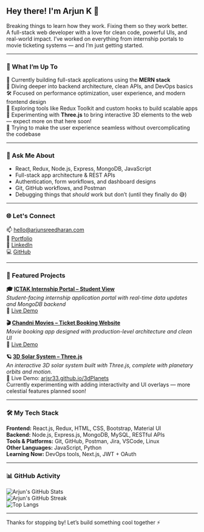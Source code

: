 ## Hey there! I'm Arjun K 👋  
Breaking things to learn how they work. Fixing them so they work better.  
A full-stack web developer with a love for clean code, powerful UIs, and real-world impact. I’ve worked on everything from internship portals to movie ticketing systems — and I’m just getting started.

---

### 🚀 What I’m Up To

🔭 Currently building full-stack applications using the **MERN stack**  
🌱 Diving deeper into backend architecture, clean APIs, and DevOps basics  
🛠 Focused on performance optimization, user experience, and modern frontend design  
👀 Exploring tools like Redux Toolkit and custom hooks to build scalable apps  
🌌 Experimenting with **Three.js** to bring interactive 3D elements to the web — expect more on that here soon!  
🧠 Trying to make the user experience seamless without overcomplicating the codebase

---

### 🧩 Ask Me About

- React, Redux, Node.js, Express, MongoDB, JavaScript  
- Full-stack app architecture & REST APIs  
- Authentication, form workflows, and dashboard designs  
- Git, GitHub workflows, and Postman  
- Debugging things that *should* work but don’t (until they finally do 😅)

---

### 🌐 Let's Connect

📫 hello@arjunsreedharan.com  
🔗 [Portfolio](https://arjunsreedharan.com)  
💼 [LinkedIn](https://linkedin.com/in/arjunkolassery)  
💻 [GitHub](https://github.com/arjsr33)

---

### 📂 Featured Projects

**🎓 [ICTAK Internship Portal – Student View](https://github.com/arjsr33/ictak-studentview)**  
_Student-facing internship application portal with real-time data updates and MongoDB backend_  
🔗 [Live Demo](https://ictportal.vercel.app)

**🎬 [Chandni Movies – Ticket Booking Website](https://github.com/arjsr33/ticket-booking)**  
_Movie booking app designed with production-level architecture and clean UI_  
🔗 [Live Demo](https://chandnibookings.vercel.app)

**🪐 [3D Solar System – Three.js](https://github.com/arjsr33/3dPlanets)**  
_An interactive 3D solar system built with Three.js, complete with planetary orbits and motion._  
🔭 Live Demo: [arjsr33.github.io/3dPlanets](https://arjsr33.github.io/3dPlanets)  
Currently experimenting with adding interactivity and UI overlays — more celestial features planned soon!

---

### 🛠️ My Tech Stack

**Frontend:** React.js, Redux, HTML, CSS, Bootstrap, Material UI  
**Backend:** Node.js, Express.js, MongoDB, MySQL, RESTful APIs  
**Tools & Platforms:** Git, GitHub, Postman, Jira, VSCode, Linux  
**Other Languages:** JavaScript, Python  
**Learning Now:** DevOps tools, Next.js, JWT + OAuth

---

### 📊 GitHub Activity

![Arjun's GitHub Stats](https://github-readme-stats.vercel.app/api?username=arjsr33&show_icons=true&theme=tokyonight&hide_title=true)  
![Arjun's GitHub Streak](https://github-readme-streak-stats.herokuapp.com/?user=arjsr33&theme=tokyonight)  
![Top Langs](https://github-readme-stats.vercel.app/api/top-langs/?username=arjsr33&layout=compact&theme=tokyonight)

---

Thanks for stopping by! Let’s build something cool together ⚡
